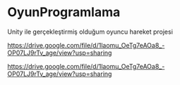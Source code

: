 # OyunProgramlama
Unity ile gerçekleştirmiş olduğum oyuncu  hareket projesi


https://drive.google.com/file/d/1laomu_OeTg7eAOa8_-OP07LJ9rTv_age/view?usp=sharing





 https://drive.google.com/file/d/1laomu_OeTg7eAOa8_-OP07LJ9rTv_age/view?usp=sharing
 
